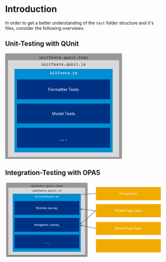 # Introduction

In order to get a better understanding of the `test` folder structure and it's files, consider the following overviews.

## Unit-Testing with QUnit

![](../../readme_src/QUnitUnittestingOverview.png)

## Integration-Testing with OPA5

![](../../readme_src/OPA5Overview.png)
